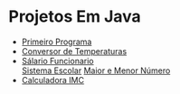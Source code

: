 <h1>Projetos Em Java</h1>

<ul>
<a href="https://github.com/miguelhp373/TecnicasdeProgramacao/tree/master/Java/HelloJava"><li>Primeiro Programa</li></a>
<a href="https://github.com/miguelhp373/TecnicasdeProgramacao/tree/master/conversordetemperatura"><li>Conversor de Temperaturas</li></a>
<a href=""><li>Sálario Funcionario</li></a>
<a href="">Sistema Escolar</a>
<a href="">Maior e Menor Número</a>
<a href=""><li>Calculadora IMC</li></a>
 
 </ul>
